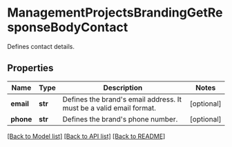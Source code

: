 # ManagementProjectsBrandingGetResponseBodyContact

Defines contact details.

## Properties

Name | Type | Description | Notes
------------ | ------------- | ------------- | -------------
**email** | **str** | Defines the brand&#39;s email address. It must be a valid email format. | [optional] 
**phone** | **str** | Defines the brand&#39;s phone number. | [optional] 

[[Back to Model list]](../README.md#documentation-for-models) [[Back to API list]](../README.md#documentation-for-api-endpoints) [[Back to README]](../README.md)


